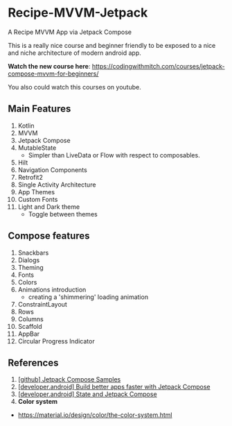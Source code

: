 # Recipe-MVVM-Jetpack
A Recipe MVVM App via Jetpack Compose

This is a really nice course and beginner friendly to be exposed to a nice and niche architecture of modern android app.

**Watch the new course here**: https://codingwithmitch.com/courses/jetpack-compose-mvvm-for-beginners/

You also could watch this courses on youtube.



## Main Features
1. Kotlin
1. MVVM
1. Jetpack Compose
1. MutableState
	- Simpler than LiveData or Flow with respect to composables.
1. Hilt
1. Navigation Components
1. Retrofit2
1. Single Activity Architecture
1. App Themes
1. Custom Fonts
1. Light and Dark theme
	- Toggle between themes


## Compose features
1. Snackbars
2. Dialogs
3. Theming
4. Fonts
5. Colors
6. Animations introduction
	- creating a 'shimmering' loading animation
7. ConstraintLayout
8. Rows
9. Columns
10. Scaffold
11. AppBar
12. Circular Progress Indicator


## References
1. [[github] Jetpack Compose Samples](https://github.com/android/compose-samples)
2. [[developer.android] Build better apps faster with Jetpack Compose](https://developer.android.com/jetpack/compose)
3. [[developer.android] State and Jetpack Compose](https://developer.android.com/jetpack/compose/state)
4. **Color system**
  - https://material.io/design/color/the-color-system.html

